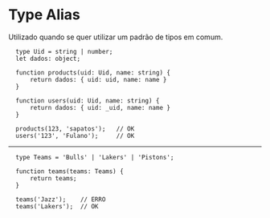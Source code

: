 # Type Alias
Utilizado quando se quer utilizar um padrão de tipos em comum.

      type Uid = string | number;
      let dados: object;

      function products(uid: Uid, name: string) { 
          return dados: { uid: uid, name: name }
      }

      function users(uid: Uid, name: string) { 
          return dados: { uid: _uid, name: name }
      }

      products(123, 'sapatos');   // OK
      users('123', 'Fulano');     // OK
   
---

      type Teams = 'Bulls' | 'Lakers' | 'Pistons';

      function teams(teams: Teams) {
          return teams;
      }

      teams('Jazz');    // ERRO
      teams('Lakers');  // OK
